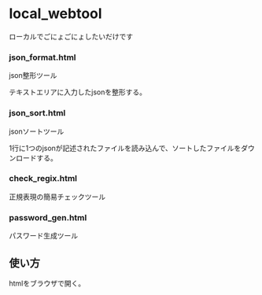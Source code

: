 # local_webtool
ローカルでごにょごにょしたいだけです

 

### json_format.html

json整形ツール

テキストエリアに入力したjsonを整形する。

### json_sort.html

jsonソートツール

1行に1つのjsonが記述されたファイルを読み込んで、ソートしたファイルをダウンロードする。

### check_regix.html

正規表現の簡易チェックツール


### password_gen.html

パスワード生成ツール


## 使い方

htmlをブラウザで開く。


 
